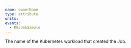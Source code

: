 ```yaml
---
name: ownerName
type: attribute
units:
events:
  - K8sJobSample
---
```


The name of the Kubernetes workload that created the Job.
